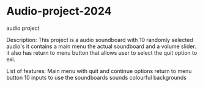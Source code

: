 # Audio-project-2024
audio project

Description:
This project is a audio soundboard with 10 randomly selected audio's it contains a main menu the actual soundboard and a volume slider.
it also has return to menu button that allows user to select the quit option to exi.

List of features:
Main menu with quit and continue options
return to menu button
10 inputs to use the soundboards sounds
colourful backgrounds